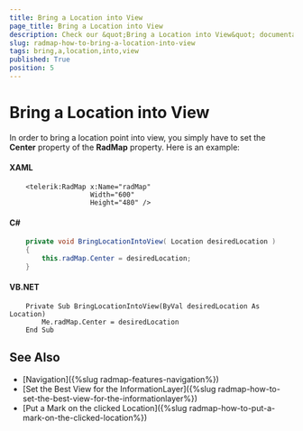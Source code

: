 ```yaml
---
title: Bring a Location into View
page_title: Bring a Location into View
description: Check our &quot;Bring a Location into View&quot; documentation article for the RadMap {{ site.framework_name }} control.
slug: radmap-how-to-bring-a-location-into-view
tags: bring,a,location,into,view
published: True
position: 5
---
```


# Bring a Location into View

In order to bring a location point into view, you simply have to set the __Center__ property of the __RadMap__ property. Here is an example:

#### __XAML__
```XAML
	<telerik:RadMap x:Name="radMap"
	                Width="600"
	                Height="480" />
```

#### __C#__
```C#
	private void BringLocationIntoView( Location desiredLocation )
	{
	    this.radMap.Center = desiredLocation;
	}
```

#### __VB.NET__
```VB.NET
	Private Sub BringLocationIntoView(ByVal desiredLocation As Location)
		Me.radMap.Center = desiredLocation
	End Sub
```

## See Also
 * [Navigation]({%slug radmap-features-navigation%})
 * [Set the Best View for the InformationLayer]({%slug radmap-how-to-set-the-best-view-for-the-informationlayer%})
 * [Put a Mark on the clicked Location]({%slug radmap-how-to-put-a-mark-on-the-clicked-location%})